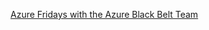 [Azure Fridays with the Azure Black Belt Team](https://azure.microsoft.com/fr-ca/blog/azure-networking-fridays-black-belt-team/)
